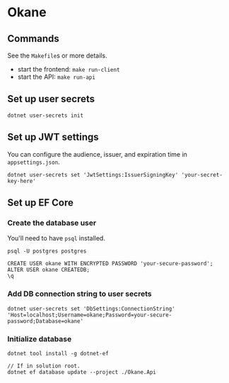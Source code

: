 # Okane
## Commands
See the `Makefile`s or more details.
- start the frontend: `make run-client`
- start the API: `make run-api`

## Set up user secrets
```text
dotnet user-secrets init
```


## Set up JWT settings
You can configure the audience, issuer, and expiration time in `appsettings.json`.
```text
dotnet user-secrets set 'JwtSettings:IssuerSigningKey' 'your-secret-key-here'
```

## Set up EF Core
### Create the database user
You'll need to have `psql` installed.
```text
psql -U postgres postgres

CREATE USER okane WITH ENCRYPTED PASSWORD 'your-secure-password';
ALTER USER okane CREATEDB;
\q
```

### Add DB connection string to user secrets
```text
dotnet user-secrets set 'DbSettings:ConnectionString' 'Host=localhost;Username=okane;Password=your-secure-password;Database=okane'
```

### Initialize database
```text
dotnet tool install -g dotnet-ef

// If in solution root.
dotnet ef database update --project ./Okane.Api
```

